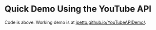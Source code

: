 # Quick Demo Using the YouTube API

Code is above. Working demo is at [jpetto.github.io/YouTubeAPIDemo/](http://jpetto.github.io/YouTubeAPIDemo/).
